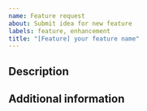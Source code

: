 ```yaml
---
name: Feature request
about: Submit idea for new feature
labels: feature, enhancement
title: "[Feature] your feature name"
---
```


## Description

<!-- Describe your feature request here. -->

## Additional information

<!-- Add any additional description -->
